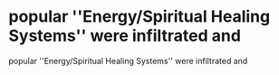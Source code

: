 # popular ''Energy/Spiritual Healing Systems'' were infiltrated and

popular ''Energy/Spiritual Healing Systems'' were infiltrated and